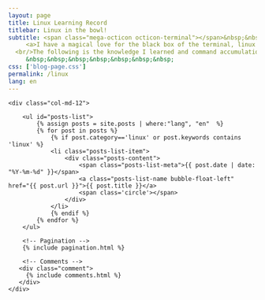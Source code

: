 ```yaml
---
layout: page
title: Linux Learning Record
titlebar: Linux in the bowl!
subtitle: <span class="mega-octicon octicon-terminal"></span>&nbsp;&nbsp;
     <a>I have a magical love for the black box of the terminal, linux learning is not a quick fix, you need to repeatedly practice and accumulate.
  <br/>The following is the knowledge I learned and command accumulation record up, are you willing to learn with me?</a><br/>
     &nbsp;&nbsp;&nbsp;&nbsp;&nbsp;&nbsp;&nbsp; 
css: ['blog-page.css']
permalink: /linux
lang: en
---
```



<div class="row">

    <div class="col-md-12">

        <ul id="posts-list">
            {% assign posts = site.posts | where:"lang", "en"  %}
            {% for post in posts %}
                {% if post.category=='linux' or post.keywords contains 'linux' %}
                <li class="posts-list-item">
                    <div class="posts-content">
                        <span class="posts-list-meta">{{ post.date | date: "%Y-%m-%d" }}</span>
                        <a class="posts-list-name bubble-float-left" href="{{ post.url }}">{{ post.title }}</a>
                        <span class='circle'></span>
                    </div>
                </li>
                {% endif %}
            {% endfor %}
        </ul> 

        <!-- Pagination -->
        {% include pagination.html %}

        <!-- Comments -->
       <div class="comment">
         {% include comments.html %}
       </div>
    </div>

</div>
<script>
    $(document).ready(function(){

        // Enable bootstrap tooltip
        $("body").tooltip({ selector: '[data-toggle=tooltip]' });

    });
</script>